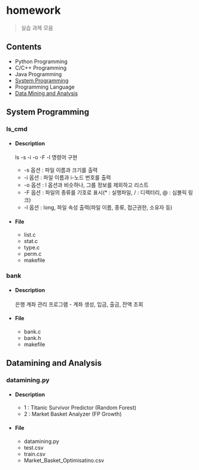 # homework

> 실습 과제 모음

## Contents

+ Python Programming
+ C/C++ Programming
+ Java Programming
+ [System Programming](#system-programming)
+ Programming Language
+ [Data Mining and Analysis](#datamining-and-analysis)

 ## System Programming
 
 ### ls_cmd
 
  + #### **Description** 
    ls  -s  -i  -o  -F  -l 명령어 구현
    
    
    - -s 옵션 : 파일 이름과 크기를 출력
    - -i 옵션 : 파일 이름과 i-노드 번호를 출력
    - -o 옵션 : l 옵션과 비슷하나, 그룹 정보를 제외하고 리스트
    - -F 옵션 : 파일의 종류를 기호로 표시(* : 실행파일, / : 디렉터리, @ : 심볼릭 링크)
    - -l 옵션 : long, 파일 속성 출력(파일 이름, 종류, 접근권한, 소유자 등)


  + #### **File**
    - list.c
    - stat.c
    - type.c
    - perm.c
    - makefile
  
  ### bank
  + #### **Description** 
    은행 계좌 관리 프로그램 - 계좌 생성, 입금, 출금, 잔액 조회
  + #### **File**
    - bank.c
    - bank.h
    - makefile

## Datamining and Analysis
### datamining.py
 
  + #### **Description** 
    - 1 : Titanic Survivor Predictor (Random Forest)
    - 2 : Market Basket Analyzer (FP Growth)

  + #### **File**
    - datamining.py
    - test.csv
    - train.csv
    - Market_Basket_Optimisatino.csv